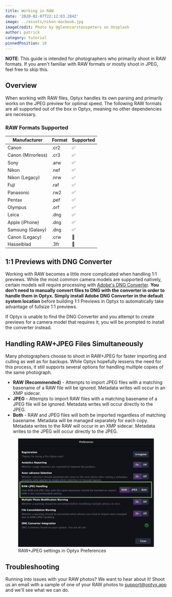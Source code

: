 ```yaml
---
title: Working in RAW
date: '2020-02-07T22:12:03.284Z'
image: ../assets/nikon-macbook.jpg
imageCredit: Photo by @glenncarstenspeters on Unsplash
author: patrick
category: tutorial
pinnedPosition: 10
---
```


**NOTE**: This guide is intended for photographers who primarily shoot in RAW formats. If you aren't familiar with RAW formats or mostly shoot in JPEG, feel free to skip this.

## Overview

When working with RAW files, Optyx handles its own parsing and primarily works on the JPEG preview for optimal speed. The following RAW formats are all supported out of the box in Optyx, meaning no other dependencies are necessary.

### RAW Formats Supported

| Manufacturer       | Format | Supported |
| ------------------ | ------ | --------- |
| Canon              | .cr2   | ✅        |
| Canon (Mirrorless) | .cr3   | ✅        |
| Sony               | .arw   | ✅        |
| Nikon              | .nef   | ✅        |
| Nikon (Legacy)     | .nrw   | ✅        |
| Fuji               | .raf   | ✅        |
| Panasonic          | .rw2   | ✅        |
| Pentax             | .pef   | ✅        |
| Olympus            | .orf   | ✅        |
| Leica              | .dng   | ✅        |
| Apple (iPhone)     | .dng   | ✅        |
| Samsung (Galaxy)   | .dng   | ✅        |
| Canon (Legacy)     | .crw   | 🚫        |
| Hasselblad         | .3fr   | 🚫        |

## 1:1 Previews with DNG Converter

Working with RAW becomes a little more complicated when handling 1:1 previews. While the most common camera models are supported natively, certain models will require processing with [Adobe's DNG Converter](https://supportdownloads.adobe.com/detail.jsp?ftpID=6809). **You don't need to manually convert files to DNG with the converter in order to handle them in Optyx. Simply install Adobe DNG Converter in the default system location** before building 1:1 Previews in Optyx to automatically take advantage of fullsize 1:1 previews.

If Optyx is unable to find the DNG Converter and you attempt to create previews for a camera model that requires it, you will be prompted to install the converter instead.

## Handling RAW+JPEG Files Simultaneously

Many photographers choose to shoot in RAW+JPEG for faster importing and culling as well as for backups. While Optyx hopefully lessens the need for this process, it still supports several options for handling multiple copies of the same photograph.

- **RAW (Recommended)** - Attempts to import JPEG files with a matching basename of a RAW file will be ignored. Metadata writes will occur in an XMP sidecar.
- **JPEG** - Attempts to import RAW files with a matching basename of a JPEG file will be ignored. Metadata writes will occur directly to the JPEG.
- **Both** - RAW and JPEG files will both be imported regardless of matching basename. Metadata will be managed separately for each copy. Metadata writes to the RAW will occur in an XMP sidecar. Metadata writes to the JPEG will occur directly to the JPEG.

<figure>
<img src="../assets/preferences-raw-jpeg.png"/>
<figcaption>RAW+JPEG settings in Optyx Preferences</figcaption>
</figure>

## Troubleshooting

Running into issues with your RAW photos? We want to hear about it! Shoot us an email with a sample of one of your RAW photos to [support@optyx.app](mailto:support@optyx.app) and we'll see what we can do.

